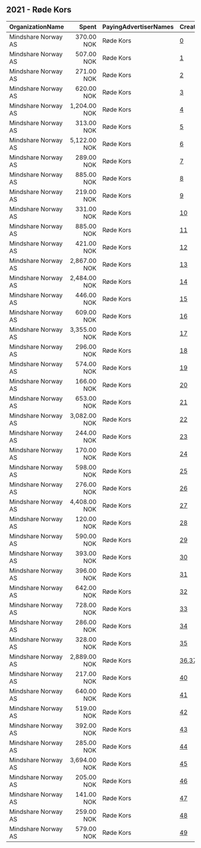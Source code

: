 ## 2021 - Røde Kors 
|OrganizationName|Spent|PayingAdvertiserNames|CreativeUrls|Impressions|Genders|AgeBrackets|CountryCodes|BillingAddresses|CandidateBallotInformation|
|:---|---:|:---|:---|---:|:---|:---|:---|:---|:---|
|Mindshare Norway AS|370.00 NOK|Røde Kors|[0](https://www.snap.com/political-ads/asset/56462d2259e42e144df9849c8ceff101b0a2a4a052ba3a1840ccad9cd35f6997?mediaType=mp4)|4,018||25+|norway|"Kongens gate 6,Oslo,0153,NO"||
|Mindshare Norway AS|507.00 NOK|Røde Kors|[1](https://www.snap.com/political-ads/asset/56462d2259e42e144df9849c8ceff101b0a2a4a052ba3a1840ccad9cd35f6997?mediaType=mp4)|5,997||25+|norway|"Kongens gate 6,Oslo,0153,NO"||
|Mindshare Norway AS|271.00 NOK|Røde Kors|[2](https://www.snap.com/political-ads/asset/7451b8576e9de118d245671d728c32c6a06aa308756e5d67e1483f1d5e851432?mediaType=mp4)|3,268||25+|norway|"Kongens gate 6,Oslo,0153,NO"||
|Mindshare Norway AS|620.00 NOK|Røde Kors|[3](https://www.snap.com/political-ads/asset/d014a3a0094163243c79f3a1b01b17eb6e9f335305ea5a08a4462efb50a11b78?mediaType=mp4)|28,992||25+|norway|"Kongens gate 6,Oslo,0153,NO"||
|Mindshare Norway AS|1,204.00 NOK|Røde Kors|[4](https://www.snap.com/political-ads/asset/7451b8576e9de118d245671d728c32c6a06aa308756e5d67e1483f1d5e851432?mediaType=mp4)|11,210||25+|norway|"Kongens gate 6,Oslo,0153,NO"||
|Mindshare Norway AS|313.00 NOK|Røde Kors|[5](https://www.snap.com/political-ads/asset/56462d2259e42e144df9849c8ceff101b0a2a4a052ba3a1840ccad9cd35f6997?mediaType=mp4)|3,798||25+|norway|"Kongens gate 6,Oslo,0153,NO"||
|Mindshare Norway AS|5,122.00 NOK|Røde Kors|[6](https://www.snap.com/political-ads/asset/8efb5c0c2e8ce57494854a1c4249895e2b2a62f6af2385bf48b988f5da84c900?mediaType=mp4)|60,031||20+|norway|"Kongens gate 6,Oslo,0153,NO"||
|Mindshare Norway AS|289.00 NOK|Røde Kors|[7](https://www.snap.com/political-ads/asset/56462d2259e42e144df9849c8ceff101b0a2a4a052ba3a1840ccad9cd35f6997?mediaType=mp4)|3,510||25+|norway|"Kongens gate 6,Oslo,0153,NO"||
|Mindshare Norway AS|885.00 NOK|Røde Kors|[8](https://www.snap.com/political-ads/asset/d014a3a0094163243c79f3a1b01b17eb6e9f335305ea5a08a4462efb50a11b78?mediaType=mp4)|10,893||25+|norway|"Kongens gate 6,Oslo,0153,NO"||
|Mindshare Norway AS|219.00 NOK|Røde Kors|[9](https://www.snap.com/political-ads/asset/baf8ca4b0e773ba12cc04944bd391c6f160fcf6b69d18223dd0025facc52dfc8?mediaType=mp4)|2,599||25+|norway|"Kongens gate 6,Oslo,0153,NO"||
|Mindshare Norway AS|331.00 NOK|Røde Kors|[10](https://www.snap.com/political-ads/asset/baf8ca4b0e773ba12cc04944bd391c6f160fcf6b69d18223dd0025facc52dfc8?mediaType=mp4)|3,289||25+|norway|"Kongens gate 6,Oslo,0153,NO"||
|Mindshare Norway AS|885.00 NOK|Røde Kors|[11](https://www.snap.com/political-ads/asset/8efb5c0c2e8ce57494854a1c4249895e2b2a62f6af2385bf48b988f5da84c900?mediaType=mp4)|9,300||20+|norway|"Kongens gate 6,Oslo,0153,NO"||
|Mindshare Norway AS|421.00 NOK|Røde Kors|[12](https://www.snap.com/political-ads/asset/80cbc472e68fbad370d96984727386ef6c122326e52b903a2774f32b49790911?mediaType=mp4)|4,996||25+|norway|"Kongens gate 6,Oslo,0153,NO"||
|Mindshare Norway AS|2,867.00 NOK|Røde Kors|[13](https://www.snap.com/political-ads/asset/e8cef12ecb84d004572c48a3dcd36f7520bd7396517b59f09a6e0ddbb140aaee?mediaType=mp4)|27,233||18-30|norway|"Kongens gate 6,Oslo,0153,NO"||
|Mindshare Norway AS|2,484.00 NOK|Røde Kors|[14](https://www.snap.com/political-ads/asset/56462d2259e42e144df9849c8ceff101b0a2a4a052ba3a1840ccad9cd35f6997?mediaType=mp4)|21,750||25+|norway|"Kongens gate 6,Oslo,0153,NO"||
|Mindshare Norway AS|446.00 NOK|Røde Kors|[15](https://www.snap.com/political-ads/asset/7451b8576e9de118d245671d728c32c6a06aa308756e5d67e1483f1d5e851432?mediaType=mp4)|5,205||25+|norway|"Kongens gate 6,Oslo,0153,NO"||
|Mindshare Norway AS|609.00 NOK|Røde Kors|[16](https://www.snap.com/political-ads/asset/baf8ca4b0e773ba12cc04944bd391c6f160fcf6b69d18223dd0025facc52dfc8?mediaType=mp4)|28,711||25+|norway|"Kongens gate 6,Oslo,0153,NO"||
|Mindshare Norway AS|3,355.00 NOK|Røde Kors|[17](https://www.snap.com/political-ads/asset/c21c986e7e70c7aff5c1e0495d52ed12b21e94bd133168c87085dd1cb5cd2d5d?mediaType=mp4)|128,025||18-30|norway|"Kongens gate 6,Oslo,0153,NO"||
|Mindshare Norway AS|296.00 NOK|Røde Kors|[18](https://www.snap.com/political-ads/asset/80cbc472e68fbad370d96984727386ef6c122326e52b903a2774f32b49790911?mediaType=mp4)|3,578||25+|norway|"Kongens gate 6,Oslo,0153,NO"||
|Mindshare Norway AS|574.00 NOK|Røde Kors|[19](https://www.snap.com/political-ads/asset/baf8ca4b0e773ba12cc04944bd391c6f160fcf6b69d18223dd0025facc52dfc8?mediaType=mp4)|26,910||25+|norway|"Kongens gate 6,Oslo,0153,NO"||
|Mindshare Norway AS|166.00 NOK|Røde Kors|[20](https://www.snap.com/political-ads/asset/baf8ca4b0e773ba12cc04944bd391c6f160fcf6b69d18223dd0025facc52dfc8?mediaType=mp4)|2,073||25+|norway|"Kongens gate 6,Oslo,0153,NO"||
|Mindshare Norway AS|653.00 NOK|Røde Kors|[21](https://www.snap.com/political-ads/asset/7451b8576e9de118d245671d728c32c6a06aa308756e5d67e1483f1d5e851432?mediaType=mp4)|8,065||25+|norway|"Kongens gate 6,Oslo,0153,NO"||
|Mindshare Norway AS|3,082.00 NOK|Røde Kors|[22](https://www.snap.com/political-ads/asset/e8cef12ecb84d004572c48a3dcd36f7520bd7396517b59f09a6e0ddbb140aaee?mediaType=mp4)|117,721||18-30|norway|"Kongens gate 6,Oslo,0153,NO"||
|Mindshare Norway AS|244.00 NOK|Røde Kors|[23](https://www.snap.com/political-ads/asset/56462d2259e42e144df9849c8ceff101b0a2a4a052ba3a1840ccad9cd35f6997?mediaType=mp4)|2,960||25+|norway|"Kongens gate 6,Oslo,0153,NO"||
|Mindshare Norway AS|170.00 NOK|Røde Kors|[24](https://www.snap.com/political-ads/asset/baf8ca4b0e773ba12cc04944bd391c6f160fcf6b69d18223dd0025facc52dfc8?mediaType=mp4)|2,053||25+|norway|"Kongens gate 6,Oslo,0153,NO"||
|Mindshare Norway AS|598.00 NOK|Røde Kors|[25](https://www.snap.com/political-ads/asset/80cbc472e68fbad370d96984727386ef6c122326e52b903a2774f32b49790911?mediaType=mp4)|28,081||25+|norway|"Kongens gate 6,Oslo,0153,NO"||
|Mindshare Norway AS|276.00 NOK|Røde Kors|[26](https://www.snap.com/political-ads/asset/baf8ca4b0e773ba12cc04944bd391c6f160fcf6b69d18223dd0025facc52dfc8?mediaType=mp4)|3,243||25+|norway|"Kongens gate 6,Oslo,0153,NO"||
|Mindshare Norway AS|4,408.00 NOK|Røde Kors|[27](https://www.snap.com/political-ads/asset/1208b4110792001a49c9119490beadd7f458cbfb869236441c4644e3ced9c13c?mediaType=mp4)|51,884||20+|norway|"Kongens gate 6,Oslo,0153,NO"||
|Mindshare Norway AS|120.00 NOK|Røde Kors|[28](https://www.snap.com/political-ads/asset/baf8ca4b0e773ba12cc04944bd391c6f160fcf6b69d18223dd0025facc52dfc8?mediaType=mp4)|1,559||25+|norway|"Kongens gate 6,Oslo,0153,NO"||
|Mindshare Norway AS|590.00 NOK|Røde Kors|[29](https://www.snap.com/political-ads/asset/d014a3a0094163243c79f3a1b01b17eb6e9f335305ea5a08a4462efb50a11b78?mediaType=mp4)|27,723||25+|norway|"Kongens gate 6,Oslo,0153,NO"||
|Mindshare Norway AS|393.00 NOK|Røde Kors|[30](https://www.snap.com/political-ads/asset/56462d2259e42e144df9849c8ceff101b0a2a4a052ba3a1840ccad9cd35f6997?mediaType=mp4)|4,654||25+|norway|"Kongens gate 6,Oslo,0153,NO"||
|Mindshare Norway AS|396.00 NOK|Røde Kors|[31](https://www.snap.com/political-ads/asset/56462d2259e42e144df9849c8ceff101b0a2a4a052ba3a1840ccad9cd35f6997?mediaType=mp4)|4,784||25+|norway|"Kongens gate 6,Oslo,0153,NO"||
|Mindshare Norway AS|642.00 NOK|Røde Kors|[32](https://www.snap.com/political-ads/asset/56462d2259e42e144df9849c8ceff101b0a2a4a052ba3a1840ccad9cd35f6997?mediaType=mp4)|29,854||25+|norway|"Kongens gate 6,Oslo,0153,NO"||
|Mindshare Norway AS|728.00 NOK|Røde Kors|[33](https://www.snap.com/political-ads/asset/80cbc472e68fbad370d96984727386ef6c122326e52b903a2774f32b49790911?mediaType=mp4)|33,981||25+|norway|"Kongens gate 6,Oslo,0153,NO"||
|Mindshare Norway AS|286.00 NOK|Røde Kors|[34](https://www.snap.com/political-ads/asset/7451b8576e9de118d245671d728c32c6a06aa308756e5d67e1483f1d5e851432?mediaType=mp4)|2,919||25+|norway|"Kongens gate 6,Oslo,0153,NO"||
|Mindshare Norway AS|328.00 NOK|Røde Kors|[35](https://www.snap.com/political-ads/asset/baf8ca4b0e773ba12cc04944bd391c6f160fcf6b69d18223dd0025facc52dfc8?mediaType=mp4)|3,918||25+|norway|"Kongens gate 6,Oslo,0153,NO"||
|Mindshare Norway AS|2,889.00 NOK|Røde Kors|[36](https://www.snap.com/political-ads/asset/3fe979f4f188bdc915d765f5b16459d9b573ef93985cc38b6d67e6a93dc6c4ac?mediaType=png),[37](https://www.snap.com/political-ads/asset/c972484ef022ee19d3ccad4660dc02b5217de6907feacac4ffba3cbab329568b?mediaType=png),[38](https://www.snap.com/political-ads/asset/4f8f186d5ed9a321f39f1c02fcf2d623d37cd27c5db052a94626a1e277efb131?mediaType=png),[39](https://www.snap.com/political-ads/asset/17e457a0ac72042f14ee830705819eae43f708dc423b27fd512cd39231a8b353?mediaType=png)|208,348||20+|norway|"Kongens gate 6,Oslo,0153,NO"||
|Mindshare Norway AS|217.00 NOK|Røde Kors|[40](https://www.snap.com/political-ads/asset/d014a3a0094163243c79f3a1b01b17eb6e9f335305ea5a08a4462efb50a11b78?mediaType=mp4)|2,604||25+|norway|"Kongens gate 6,Oslo,0153,NO"||
|Mindshare Norway AS|640.00 NOK|Røde Kors|[41](https://www.snap.com/political-ads/asset/56462d2259e42e144df9849c8ceff101b0a2a4a052ba3a1840ccad9cd35f6997?mediaType=mp4)|30,119||25+|norway|"Kongens gate 6,Oslo,0153,NO"||
|Mindshare Norway AS|519.00 NOK|Røde Kors|[42](https://www.snap.com/political-ads/asset/56462d2259e42e144df9849c8ceff101b0a2a4a052ba3a1840ccad9cd35f6997?mediaType=mp4)|6,230||25+|norway|"Kongens gate 6,Oslo,0153,NO"||
|Mindshare Norway AS|392.00 NOK|Røde Kors|[43](https://www.snap.com/political-ads/asset/80cbc472e68fbad370d96984727386ef6c122326e52b903a2774f32b49790911?mediaType=mp4)|4,749||25+|norway|"Kongens gate 6,Oslo,0153,NO"||
|Mindshare Norway AS|285.00 NOK|Røde Kors|[44](https://www.snap.com/political-ads/asset/baf8ca4b0e773ba12cc04944bd391c6f160fcf6b69d18223dd0025facc52dfc8?mediaType=mp4)|3,403||25+|norway|"Kongens gate 6,Oslo,0153,NO"||
|Mindshare Norway AS|3,694.00 NOK|Røde Kors|[45](https://www.snap.com/political-ads/asset/c21c986e7e70c7aff5c1e0495d52ed12b21e94bd133168c87085dd1cb5cd2d5d?mediaType=mp4)|35,966||18-30|norway|"Kongens gate 6,Oslo,0153,NO"||
|Mindshare Norway AS|205.00 NOK|Røde Kors|[46](https://www.snap.com/political-ads/asset/d014a3a0094163243c79f3a1b01b17eb6e9f335305ea5a08a4462efb50a11b78?mediaType=mp4)|2,440||25+|norway|"Kongens gate 6,Oslo,0153,NO"||
|Mindshare Norway AS|141.00 NOK|Røde Kors|[47](https://www.snap.com/political-ads/asset/7451b8576e9de118d245671d728c32c6a06aa308756e5d67e1483f1d5e851432?mediaType=mp4)|1,677||25+|norway|"Kongens gate 6,Oslo,0153,NO"||
|Mindshare Norway AS|259.00 NOK|Røde Kors|[48](https://www.snap.com/political-ads/asset/baf8ca4b0e773ba12cc04944bd391c6f160fcf6b69d18223dd0025facc52dfc8?mediaType=mp4)|3,082||25+|norway|"Kongens gate 6,Oslo,0153,NO"||
|Mindshare Norway AS|579.00 NOK|Røde Kors|[49](https://www.snap.com/political-ads/asset/1208b4110792001a49c9119490beadd7f458cbfb869236441c4644e3ced9c13c?mediaType=mp4)|7,003||20+|norway|"Kongens gate 6,Oslo,0153,NO"||
